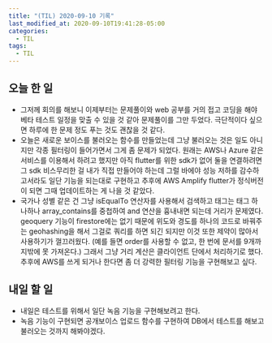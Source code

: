 ```yaml
---
title: "(TIL) 2020-09-10 기록"
last_modified_at: 2020-09-10T19:41:28-05:00
categories:
  - TIL
tags:
  - TIL
---
```


## 오늘 한 일
- 그저께 회의를 해보니 이제부터는 문제풀이와 web 공부를 거의 접고 코딩을 해야 베타 테스트 일정을 맞출 수 있을 것 같아 문제풀이를 그만 두었다. 극단적이다 싶으면 하루에 한 문제 정도 푸는 것도 괜찮을 것 같다.
- 오늘은 새로운 보이스를 불러오는 함수를 만들었는데 그냥 불러오는 것은 일도 아니지만 각종 필터링이 들어가면서 그게 좀 문제가 되었다. 원래는 AWS나 Azure 같은 서비스를 이용해서 하려고 했지만 아직 flutter를 위한 sdk가 없어 둘을 연결하려면 그 sdk 비스무리한 걸 내가 직접 만들어야 하는데 그럴 바에야 성능 저하를 감수하고서라도 일단 기능을 되는대로 구현하고 추후에 AWS Amplify flutter가 정식버전이 되면 그때 업데이트하는 게 나을 것 같았다.
- 국가나 성별 같은 건 그냥 isEqualTo 연산자를 사용해서 검색하고 태그는 태그 하나하나 array_contains를 중첩하여 and 연산을 흉내내면 되는데 거리가 문제였다. geoquery 기능이 firestore에는 없기 때문에 위도와 경도를 하나의 코드로 바꿔주는 geohashing을 해서 그걸로 쿼리를 하면 되긴 되지만 이것 또한 제약이 많아서 사용하기가 껄끄러웠다. (예를 들면 order를 사용할 수 없고, 한 번에 문서를 9개까지밖에 못 가져온다.) 그래서 그냥 거리 계산은 클라이언트 단에서 처리하기로 했다. 추후에 AWS를 쓰게 되거나 한다면 좀 더 강력한 필터링 기능을 구현해보고 싶다.


## 내일 할 일
- 내일은 테스트를 위해서 일단 녹음 기능을 구현해보려고 한다.
- 녹음 기능이 구현되면 공개보이스 업로드 함수를 구현하여 DB에서 테스트를 해보고 불러오는 것까지 해봐야겠다.